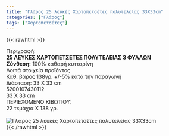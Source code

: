 ```yaml
---
title: "Γλάρος 25 λευκές Χαρτοπετσέτες πολυτελείας 33Χ33cm"
categories: ["Γλάρος"]
tags: ["Χαρτοπετσέτες"]
---
```

{{< rawhtml >}}

<div class="sload195"><div class="product"><div id="sistatika">Περιγραφή:</div><div class="alltext"><b>25 ΛΕΥΚΕΣ ΧΑΡΤΟΠΕΤΣΕΤΕΣ ΠΟΛΥΤΕΛΕΙΑΣ 3 ΦΥΛΛΩΝ</b><br><b>Σύνθεση:</b> 100% καθαρή κυτταρίνη<br></div><div id="loipa">Λοιπά στοιχεία προϊόντος</div><div class="alltext">Καθ. βάρος 138γρ. +/-5% κατά την παραγωγή<br>Διάσταση: 33 Χ 33 cm</div><div id="barcode"><div id="barimage1"></div><span id="bartext">5200107430112</span></div><div id="varos"><div id="dimimg"></div><span id="varostext">33 Χ 33 cm</span></div><div id="kivotio">ΠΕΡΙΕΧΟΜΕΝΟ ΚΙΒΩΤΙΟΥ:<br>22 τεμάχια Χ 138 γρ.</div><br><div class="pimg"><img alt="Γλάρος 25 λευκές Χαρτοπετσέτες πολυτελείας 33Χ33cm" title="Γλάρος 25 λευκές Χαρτοπετσέτες πολυτελείας 33Χ33cm" src="/media/images/glaros-25-leukes-xartopetsetes-polyteleias-33x33cm.jpg"></div></div></div>
{{< /rawhtml >}}


